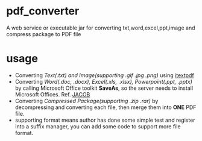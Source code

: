 # pdf_converter
A web service or executable jar for converting txt,word,excel,ppt,image and compress package to PDF file

# usage
 - Converting *Text(.txt) and Image(supporting .gif .jpg .png)* using [itextpdf](http://itextpdf.com)
 - Converting *Word(.doc, .docx), Excel(.xls, .xlsx), Powerpoint(.ppt, .pptx)* by calling Microsoft Office toolkit **SaveAs**, so the server needs to install Microsoft Offices. Ref. [JACOB](http://danadler.com/jacob/)
 - Converting *Compressed Package(supporting .zip .rar)* by decompressing and converting each file, then merge them into **ONE** PDF file.
 - supporting format means author has done some simple test and register into a suffix manager, you can add some code to support more file format.
